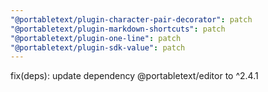 ```yaml
---
"@portabletext/plugin-character-pair-decorator": patch
"@portabletext/plugin-markdown-shortcuts": patch
"@portabletext/plugin-one-line": patch
"@portabletext/plugin-sdk-value": patch
---
```


fix(deps): update dependency @portabletext/editor to ^2.4.1
